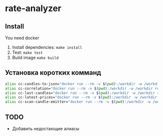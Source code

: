
# rate-analyzer

## Install

You need docker

1. Install dependencies: `make install`
2. Test: `make test`
3. Build image `make build`

## Установка коротких комманд

```bash
alias cc-candles-to-json="docker run --rm -v $(pwd):/workdir -w /workdir registry.gitlab.com/coincorp/rate-analyzer:latest /app/bin/candles-to-json.php"
alias cc-correlation="docker run --rm -v $(pwd):/workdir -w /workdir registry.gitlab.com/coincorp/rate-analyzer:latest /app/bin/correlation.php"
alias cc-last-candles="docker run --rm -v $(pwd):/workdir -w /workdir registry.gitlab.com/coincorp/rate-analyzer:latest /app/bin/last-candles.php"
alias cc-latest-prices="docker run --rm -v $(pwd):/workdir -w /workdir registry.gitlab.com/coincorp/rate-analyzer:latest /app/bin/print-latest-prices.php"
alias cc-scan-candle-emitter="docker run --rm -v $(pwd):/workdir -w /workdir registry.gitlab.com/coincorp/rate-analyzer:latest /app/bin/scan-candle-emitter.php"
```

## TODO

- Добавить недостающие алиасы
